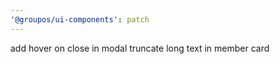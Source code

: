 ```yaml
---
'@groupos/ui-components': patch
---
```


add hover on close in modal
truncate long text in member card
